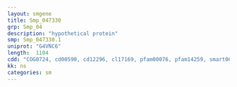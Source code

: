 ```yaml
---
layout: smgene
title: Smp_047330
grp: Smp_04
description: "hypothetical protein"
smp: Smp_047330.1
uniprot: "G4VNC6"
length:  1104
cdd: "COG0724, cd00590, cd12296, cl17169, pfam00076, pfam14259, smart00360"
kk: ns
categories: sm
---
```

